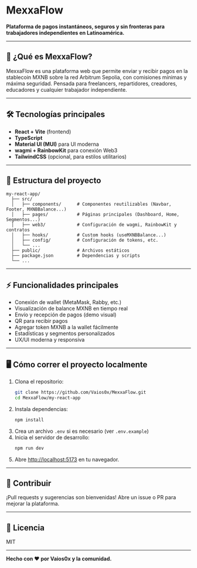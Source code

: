 # MexxaFlow

**Plataforma de pagos instantáneos, seguros y sin fronteras para trabajadores independientes en Latinoamérica.**

---

## 🚀 ¿Qué es MexxaFlow?
MexxaFlow es una plataforma web que permite enviar y recibir pagos en la stablecoin MXNB sobre la red Arbitrum Sepolia, con comisiones mínimas y máxima seguridad. Pensada para freelancers, repartidores, creadores, educadores y cualquier trabajador independiente.

---

## 🛠️ Tecnologías principales
- **React + Vite** (frontend)
- **TypeScript**
- **Material UI (MUI)** para UI moderna
- **wagmi + RainbowKit** para conexión Web3
- **TailwindCSS** (opcional, para estilos utilitarios)

---

## 📁 Estructura del proyecto
```
my-react-app/
  ├── src/
  │   ├── components/      # Componentes reutilizables (Navbar, Footer, MXNBBalance...)
  │   ├── pages/           # Páginas principales (Dashboard, Home, Segmentos...)
  │   ├── web3/            # Configuración de wagmi, RainbowKit y contratos
  │   ├── hooks/           # Custom hooks (useMXNBBalance...)
  │   ├── config/          # Configuración de tokens, etc.
  │   └── ...
  ├── public/              # Archivos estáticos
  ├── package.json         # Dependencias y scripts
  └── ...
```

---

## ⚡ Funcionalidades principales
- Conexión de wallet (MetaMask, Rabby, etc.)
- Visualización de balance MXNB en tiempo real
- Envío y recepción de pagos (demo visual)
- QR para recibir pagos
- Agregar token MXNB a la wallet fácilmente
- Estadísticas y segmentos personalizados
- UX/UI moderna y responsiva

---

## 🖥️ Cómo correr el proyecto localmente
1. Clona el repositorio:
   ```bash
   git clone https://github.com/Vaios0x/MexxaFlow.git
   cd MexxaFlow/my-react-app
   ```
2. Instala dependencias:
   ```bash
   npm install
   ```
3. Crea un archivo `.env` si es necesario (ver `.env.example`)
4. Inicia el servidor de desarrollo:
   ```bash
   npm run dev
   ```
5. Abre [http://localhost:5173](http://localhost:5173) en tu navegador.

---

## 🤝 Contribuir
¡Pull requests y sugerencias son bienvenidas! Abre un issue o PR para mejorar la plataforma.

---

## 📄 Licencia
MIT

---

**Hecho con ❤️ por Vaios0x y la comunidad.**
